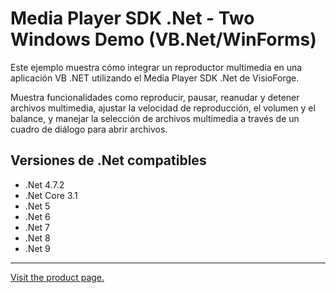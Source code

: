 ﻿# Media Player SDK .Net - Two Windows Demo (VB.Net/WinForms)

Este ejemplo muestra cómo integrar un reproductor multimedia en una aplicación VB .NET utilizando el Media Player SDK .Net de VisioForge.

Muestra funcionalidades como reproducir, pausar, reanudar y detener archivos multimedia, ajustar la velocidad de reproducción, el volumen y el balance, y manejar la selección de archivos multimedia a través de un cuadro de diálogo para abrir archivos.

## Versiones de .Net compatibles

* .Net 4.7.2
* .Net Core 3.1
* .Net 5
* .Net 6
* .Net 7
* .Net 8
* .Net 9

---

[Visit the product page.](https://www.visioforge.com/media-player-sdk-net)
